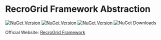 # RecroGrid Framework Abstraction

[![NuGet Version](https://img.shields.io/nuget/v/Recrovit.RecroGridFramework.Abstraction.svg?label=RGF.Abstraction)](https://www.nuget.org/packages/Recrovit.RecroGridFramework.Abstraction/) [![NuGet Version](https://img.shields.io/nuget/v/Recrovit.RecroGridFramework.Core.svg?label=RGF.Core)](https://www.nuget.org/packages/Recrovit.RecroGridFramework.Core/) [![NuGet Version](https://img.shields.io/nuget/v/RecroGrid.svg?label=RecroGrid)](https://www.nuget.org/packages/RecroGrid/) ![NuGet Downloads](https://img.shields.io/nuget/dt/RecroGrid)

Official Website: [RecroGrid Framework](https://RecroGrid.com) 
